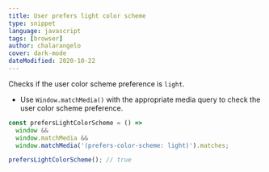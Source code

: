 ```yaml
---
title: User prefers light color scheme
type: snippet
language: javascript
tags: [browser]
author: chalarangelo
cover: dark-mode
dateModified: 2020-10-22
---
```


Checks if the user color scheme preference is `light`.

- Use `Window.matchMedia()` with the appropriate media query to check the user color scheme preference.

```js
const prefersLightColorScheme = () =>
  window &&
  window.matchMedia &&
  window.matchMedia('(prefers-color-scheme: light)').matches;
```

```js
prefersLightColorScheme(); // true
```
